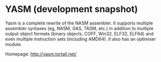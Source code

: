 YASM (development snapshot)
===========================

Yasm is a complete rewrite of the NASM assembler. It supports multiple assembler
syntaxes (eg, NASM, GAS, TASM, etc.) in addition to multiple output object formats
(binary objects, COFF, Win32, ELF32, ELF64) and even multiple instruction sets
(including AMD64). It also has an optimiser module.

Homepage: http://yasm.tortall.net/
